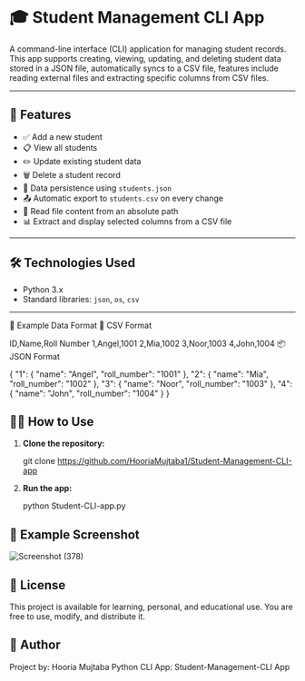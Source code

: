 # 🎓 Student Management CLI App

A command-line interface (CLI) application for managing student records. This app supports creating, viewing, updating, and deleting student data stored in a JSON file, automatically syncs to a CSV file, features include reading external files and extracting specific columns from CSV files.

---

## 🚀 Features

- ✅ Add a new student
- 📋 View all students
- ✏️ Update existing student data
- 🗑️ Delete a student record
- 💾 Data persistence using `students.json`
- 📤 Automatic export to `students.csv` on every change
- 📂 Read file content from an absolute path
- 📊 Extract and display selected columns from a CSV file

---

## 🛠️ Technologies Used

- Python 3.x
- Standard libraries: `json`, `os`, `csv`

---
📁 Example Data Format
📄 CSV Format


ID,Name,Roll Number
1,Angel,1001
2,Mia,1002
3,Noor,1003
4,John,1004
📦 JSON Format

{
  "1": {
    "name": "Angel",
    "roll_number": "1001"
  },
  "2": {
    "name": "Mia",
    "roll_number": "1002"
  },
  "3": {
    "name": "Noor",
    "roll_number": "1003"
  },
  "4": {
    "name": "John",
    "roll_number": "1004"
  }
}


## 🧑‍💻 How to Use

1. **Clone the repository:**

   
   git clone https://github.com/HooriaMujtaba1/Student-Management-CLI-app
   
2. **Run the app:**

   python Student-CLI-app.py
   
   
## 📸 Example Screenshot
![Screenshot (378)](https://github.com/user-attachments/assets/e88a8d8c-5717-4220-8125-ef0068eed130)

## 📄 License

This project is available for learning, personal, and educational use. You are free to use, modify, and distribute it.

## 👤 Author

Project by: Hooria Mujtaba
Python CLI App: Student-Management-CLI App 


